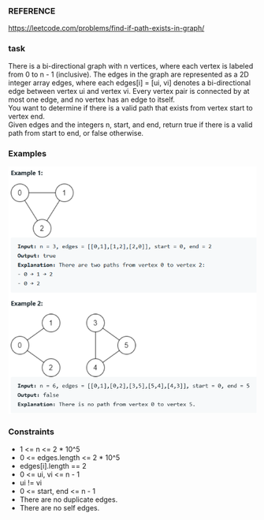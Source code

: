 ### REFERENCE
https://leetcode.com/problems/find-if-path-exists-in-graph/

### task
There is a bi-directional graph with n vertices, where each vertex is labeled from 0 to n - 1 (inclusive). The edges in the graph are represented as a 2D integer array edges, where each edges[i] = [ui, vi] denotes a bi-directional edge between vertex ui and vertex vi. Every vertex pair is connected by at most one edge, and no vertex has an edge to itself.  
You want to determine if there is a valid path that exists from vertex start to vertex end.  
Given edges and the integers n, start, and end, return true if there is a valid path from start to end, or false otherwise.

### Examples
![alt text](find_if_path_exists_in_graph.PNG)

### Constraints
* 1 <= n <= 2 * 10^5
* 0 <= edges.length <= 2 * 10^5
* edges[i].length == 2
* 0 <= ui, vi <= n - 1
* ui != vi
* 0 <= start, end <= n - 1
* There are no duplicate edges.
* There are no self edges.
